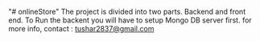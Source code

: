 "# onlineStore" 
The project is divided into two parts. Backend and front end. 
To Run the backent you will have to setup Mongo DB server first. 
for more info, contact : tushar2837@gmail.com
